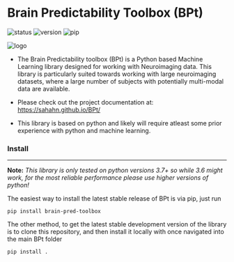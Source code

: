 # Brain Predictability Toolbox (BPt)

![status](https://github.com/sahahn/BPt/actions/workflows/main.yml/badge.svg)  ![version](https://img.shields.io/badge/python-3.7%20%7C%203.8%20%7C%203.9-blue) ![pip](https://badge.fury.io/py/brain-pred-toolbox.svg)



![logo](https://github.com/sahahn/BPt/blob/master/doc/source/_static/red_logo.png?raw=true)





- The Brain Predictability toolbox (BPt) is a Python based Machine Learning library designed for working with Neuroimaging data. This library is particularly suited towards working with large neuroimaging datasets, where a large number of subjects with potentially multi-modal data are available.

- Please check out the project documentation at:
<https://sahahn.github.io/BPt/>

- This library is based on python and likely will require atleast some prior experience with python and machine learning.


### Install
----

**Note:** *This library is only tested on python versions 3.7+ so while 3.6 might work, for the most reliable performance please use higher versions of python!*


The easiest way to install the latest stable release of BPt is via pip, just run
``` 
pip install brain-pred-toolbox 
```

The other method, to get the latest stable development version of the library is to clone this repository,
and then install it locally with once navigated into the main BPt folder

```
pip install .
```


